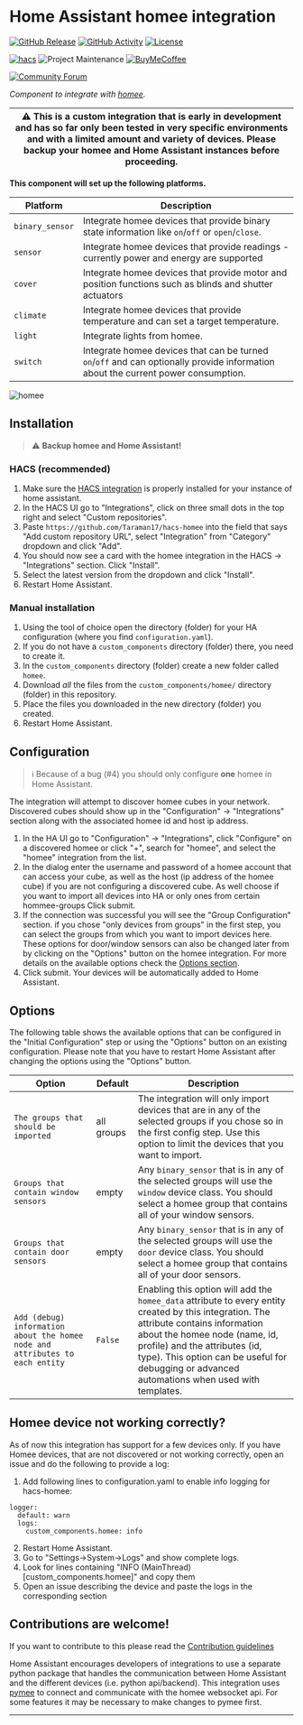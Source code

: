 # Home Assistant homee integration

[![GitHub Release][releases-shield]][releases]
[![GitHub Activity][commits-shield]][commits]
[![License][license-shield]](LICENSE)

[![hacs][hacsbadge]][hacs]
![Project Maintenance][maintenance-shield]
[![BuyMeCoffee][buymecoffeebadge]][buymecoffee]

[![Community Forum][forum-shield]][forum]

_Component to integrate with [homee][homee]._

| :warning: This is a custom integration that is early in development and has so far only been tested in very specific environments and with a limited amount and variety of devices. Please backup your homee and Home Assistant instances before proceeding. |
| ------------------------------------------------------------------------------------------------------------------------------------------------------------------------------------------------------------------------------------------------------------ |

**This component will set up the following platforms.**

| Platform        | Description                                                                                                                       |
| --------------- | --------------------------------------------------------------------------------------------------------------------------------- |
| `binary_sensor` | Integrate homee devices that provide binary state information like `on`/`off` or `open`/`close`.                                  |
| `sensor`        | Integrate homee devices that provide readings - currently power and energy are supported                                          |
| `cover`         | Integrate homee devices that provide motor and position functions such as blinds and shutter actuators                            |
| `climate`       | Integrate homee devices that provide temperature and can set a target temperature.                                                |
| `light`         | Integrate lights from homee.                                                                                                      |
| `switch`        | Integrate homee devices that can be turned `on`/`off` and can optionally provide information about the current power consumption. |

![homee][homee_logo]

## Installation

> :warning: **Backup homee and Home Assistant!**

### HACS (recommended)

1. Make sure the [HACS integration](https://hacs.xyz/) is properly installed for your instance of home assistant.
2. In the HACS UI go to "Integrations", click on three small dots in the top right and select "Custom repositories".
3. Paste `https://github.com/Taraman17/hacs-homee` into the field that says "Add custom repository URL", select "Integration" from "Category" dropdown and click "Add".
4. You should now see a card with the homee integration in the HACS -> "Integrations" section. Click "Install".
5. Select the latest version from the dropdown and click "Install".
6. Restart Home Assistant.

### Manual installation

1. Using the tool of choice open the directory (folder) for your HA configuration (where you find `configuration.yaml`).
2. If you do not have a `custom_components` directory (folder) there, you need to create it.
3. In the `custom_components` directory (folder) create a new folder called `homee`.
4. Download _all_ the files from the `custom_components/homee/` directory (folder) in this repository.
5. Place the files you downloaded in the new directory (folder) you created.
6. Restart Home Assistant.

## Configuration

> :information_source: Because of a bug (#4) you should only configure **one** homee in Home Assistant.

The integration will attempt to discover homee cubes in your network. Discovered cubes should show up in the "Configuration" -> "Integrations" section along with the associated homee id and host ip address.

1. In the HA UI go to "Configuration" -> "Integrations", click "Configure" on a discovered homee or click "+", search for "homee", and select the "homee" integration from the list.
2. In the dialog enter the username and password of a homee account that can access your cube, as well as the host (ip address of the homee cube) if you are not configuring a discovered cube.
   As well choose if you want to import all devices into HA or only ones from certain hommee-groups
   Click submit.
3. If the connection was successful you will see the "Group Configuration" section. if you chose "only devices from groups" in the first step, you can select the groups from which you want to import devices here.
   These options for door/window sensors can also be changed later from by clicking on the "Options" button on the homee integration. For more details on the available options check the [Options section](#Options).
4. Click submit. Your devices will be automatically added to Home Assistant.

## Options

The following table shows the available options that can be configured in the "Initial Configuration" step or using the "Options" button on an existing configuration. Please note that you have to restart Home Assistant after changing the options using the "Options" button.

| Option                                                                       | Default    | Description                                                                                                                                                                                                                                                                                                |
| ---------------------------------------------------------------------------- | ---------- | ---------------------------------------------------------------------------------------------------------------------------------------------------------------------------------------------------------------------------------------------------------------------------------------------------------- |
| `The groups that should be imported`                                         | all groups | The integration will only import devices that are in any of the selected groups if you chose so in the first config step. Use this option to limit the devices that you want to import.                                                                                                                    |
| `Groups that contain window sensors`                                         | empty      | Any `binary_sensor` that is in any of the selected groups will use the `window` device class. You should select a homee group that contains all of your window sensors.                                                                                                                                    |
| `Groups that contain door sensors`                                           | empty      | Any `binary_sensor` that is in any of the selected groups will use the `door` device class. You should select a homee group that contains all of your door sensors.                                                                                                                                        |
| `Add (debug) information about the homee node and attributes to each entity` | `False`    | Enabling this option will add the `homee_data` attribute to every entity created by this integration. The attribute contains information about the homee node (name, id, profile) and the attributes (id, type). This option can be useful for debugging or advanced automations when used with templates. |

## Homee device not working correctly?

As of now this integration has support for a few devices only. If you have Homee devices, that are not discovered or not working correctly, open an issue and do the following to provide a log:

1. Add following lines to configuration.yaml to enable info logging for hacs-homee:

```
logger:
  default: warn
  logs:
    custom_components.homee: info
```

2. Restart Home Assistant.
3. Go to "Settings->System->Logs" and show complete logs.
4. Look for lines containing "INFO (MainThread) \[custom_components.homee]" and copy them
5. Open an issue describing the device and paste the logs in the corresponding section

## Contributions are welcome!

If you want to contribute to this please read the [Contribution guidelines](CONTRIBUTING.md)

Home Assistant encourages developers of integrations to use a separate python package that handles the communication between Home Assistant and the different devices (i.e. python api/backend). This integration uses [pymee](https://github.com/FreshlyBrewedCode/pymee) to connect and communicate with the homee websocket api. For some features it may be necessary to make changes to pymee first.

---

[homee]: https://hom.ee
[buymecoffee]: https://ko-fi.com/freshlybrewed
[buymecoffeebadge]: https://img.shields.io/badge/buy%20me%20a%20coffee-donate-yellow.svg?style=for-the-badge
[commits-shield]: https://img.shields.io/github/last-commit/Taraman17/hacs-homee.svg?style=for-the-badge
[commits]: https://github.com/Taraman17/hacs-homee/commits/master
[hacs]: https://github.com/custom-components/hacs
[hacsbadge]: https://img.shields.io/badge/HACS-Custom-orange.svg?style=for-the-badge
[homee_logo]: https://raw.githubusercontent.com/Taraman17/brands/master/custom_integrations/homee/logo.png
[forum-shield]: https://img.shields.io/badge/community-forum-brightgreen.svg?style=for-the-badge
[forum]: https://community.home-assistant.io/
[license-shield]: https://img.shields.io/github/license/custom-components/blueprint.svg?style=for-the-badge
[maintenance-shield]: https://img.shields.io/badge/maintainer-Taraman17-blue.svg?style=for-the-badge
[releases-shield]: https://img.shields.io/github/release/Taraman17/hacs-homee.svg?style=for-the-badge
[releases]: https://github.com/Taraman17/hacs-homee/releases
